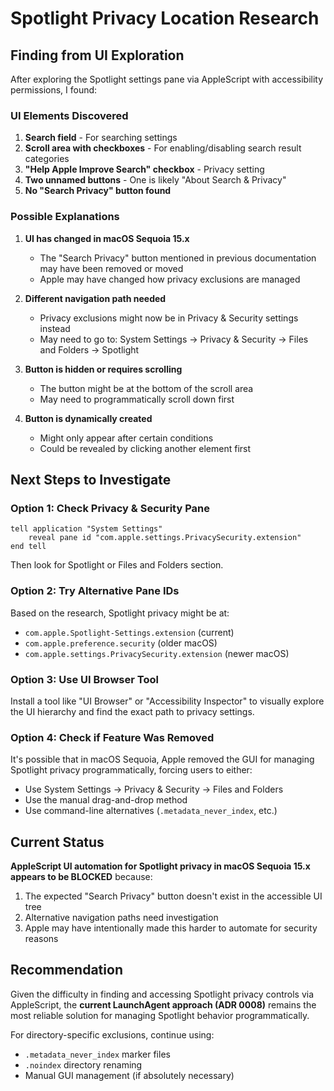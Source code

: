 # Spotlight Privacy Location Research

## Finding from UI Exploration

After exploring the Spotlight settings pane via AppleScript with accessibility permissions, I found:

### UI Elements Discovered

1. **Search field** - For searching settings
2. **Scroll area with checkboxes** - For enabling/disabling search result categories
3. **"Help Apple Improve Search" checkbox** - Privacy setting
4. **Two unnamed buttons** - One is likely "About Search & Privacy"
5. **No "Search Privacy" button found**

### Possible Explanations

1. **UI has changed in macOS Sequoia 15.x**

   - The "Search Privacy" button mentioned in previous documentation may have been removed or moved
   - Apple may have changed how privacy exclusions are managed

2. **Different navigation path needed**

   - Privacy exclusions might now be in Privacy & Security settings instead
   - May need to go to: System Settings → Privacy & Security → Files and Folders → Spotlight

3. **Button is hidden or requires scrolling**

   - The button might be at the bottom of the scroll area
   - May need to programmatically scroll down first

4. **Button is dynamically created**
   - Might only appear after certain conditions
   - Could be revealed by clicking another element first

## Next Steps to Investigate

### Option 1: Check Privacy & Security Pane

```applescript
tell application "System Settings"
    reveal pane id "com.apple.settings.PrivacySecurity.extension"
end tell
```

Then look for Spotlight or Files and Folders section.

### Option 2: Try Alternative Pane IDs

Based on the research, Spotlight privacy might be at:

- `com.apple.Spotlight-Settings.extension` (current)
- `com.apple.preference.security` (older macOS)
- `com.apple.settings.PrivacySecurity.extension` (newer macOS)

### Option 3: Use UI Browser Tool

Install a tool like "UI Browser" or "Accessibility Inspector" to visually explore the UI hierarchy and find the exact path to privacy settings.

### Option 4: Check if Feature Was Removed

It's possible that in macOS Sequoia, Apple removed the GUI for managing Spotlight privacy programmatically, forcing users to either:

- Use System Settings → Privacy & Security → Files and Folders
- Use the manual drag-and-drop method
- Use command-line alternatives (`.metadata_never_index`, etc.)

## Current Status

**AppleScript UI automation for Spotlight privacy in macOS Sequoia 15.x appears to be BLOCKED** because:

1. The expected "Search Privacy" button doesn't exist in the accessible UI tree
2. Alternative navigation paths need investigation
3. Apple may have intentionally made this harder to automate for security reasons

## Recommendation

Given the difficulty in finding and accessing Spotlight privacy controls via AppleScript, the **current LaunchAgent approach (ADR 0008)** remains the most reliable solution for managing Spotlight behavior programmatically.

For directory-specific exclusions, continue using:

- `.metadata_never_index` marker files
- `.noindex` directory renaming
- Manual GUI management (if absolutely necessary)
